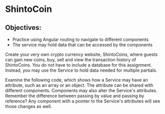 # ShintoCoin
## Objectives:
* Practice using Angular routing to navigate to different components
* The service may hold data that can be accessed by the components

Create your very own crypto currency website, ShintoCoins, where guests can gain new coins, buy, sell and view the transaction history of ShintoCoins. You do not have to include a database for this assignment. Instead, you may use the Service to hold data needed for multiple partials. 

Examine the following code, which shows how a Service may have an attribute, such as an array or an object. The attribute can be shared with different components. Components may also alter the Service's attributes. Remember the difference between passing by value and passing by reference? Any component with a pointer to the Service's attributes will see those changes as well.
